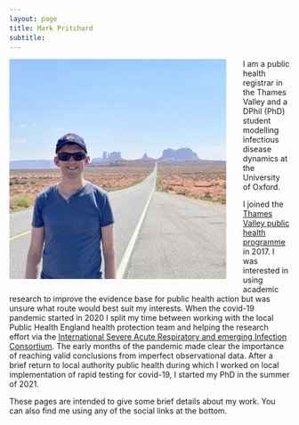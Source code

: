 ```yaml
---
layout: page
title: Mark Pritchard
subtitle: 
---
```


<img style="float: left; padding: 0px 30px 20px 0px;" width="390" height="395" src="https://github.com/markgpritchard/markgpritchard.github.io/blob/master/assets/img/IMG_0598.jpg?raw=true" alt="Mark Pritchard, photographed in southern Utah near Monument Valley"/>

I am a public health registrar in the Thames Valley and a DPhil (PhD) student modelling infectious disease dynamics at the University of Oxford. 

I joined the [Thames Valley public health programme](https://www.oxsph.org/) in 2017. I was interested in using academic research to improve the evidence base for public health action but was unsure what route would best suit my interests. When the covid-19 pandemic started in 2020 I split my time between working with the local Public Health England health protection team and helping the research effort via the [International Severe Acute Respiratory and emerging Infection Consortium](https://isaric.org/). The early months of the pandemic made clear the importance of reaching valid conclusions from imperfect observational data. After a brief return to local authority public health during which I worked on local implementation of rapid testing for covid-19, I started my PhD in the summer of 2021.

These pages are intended to give some brief details about my work. You can also find me using any of the social links at the bottom. 
<a rel="me" href="https://toot.community/@markgpritchard" />
